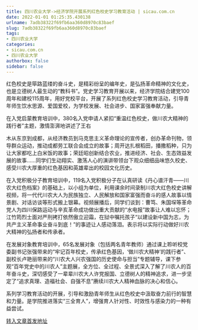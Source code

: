 ```yaml
---
title: 四川农业大学->经济学院开展系列红色校史学习教育活动 | sicau.com.cn
date: 2022-01-01 01:25:35.430138
urlname: 7adb38322f69fb6aa360d8970c83baef
slug: 7adb38322f69fb6aa360d8970c83baef
tags: 
- 四川农业大学
categories:
- sicau.com.cn
- 四川农业大学
authorbox: false
sidebar: false
---
```

红色校史是筚路蓝缕的奋斗史，是精彩纷呈的编年史，是弘扬革命精神的文化史，也是立德树人最生动的“教科书”。党史学习教育开展以来，经济学院结合建党100周年和建校115周年，用好党校平台，开展了系列红色校史学习教育活动，引导青年师生饮水思源、爱国爱校，为学校发展、社会进步、国家富强奉献力量。

在入党启蒙教育培训中，380名入党申请人紧扣“重温红色校史，做川农大精神的践行者”主题，激情澎湃地讲述了王右
<!--more-->
木从东京到成都，从经济教员到马克思主义革命理论的宣传者，创办革命刊物，领导群众运动，推动成都劳工联合会成立的故事；周开达扎根稻田，播撒稻种，只为让大家都吃上白米饭的故事；荣廷昭创新结合农业，推进经济、社会、生态效益发展的故事……同学们生动翔实、激荡人心的演讲带领台下观众细细品味悠久校史、感受川农大厚重的红色基因和英雄辈出的校园文化历史。

在入党积极分子教育培训中，119名入党积极分子在认真研读《丹心谱汗青——川农大红色档案》的基础上，以小组为单位，利用课余时间录制川农大红色校史讲解视频，将一代代川农大人为民族独立、人民解放和国家富强而奋斗的感人故事以情景剧、对话访谈等形式搬上银幕。视频展播后，同学们谈到：曹笃、朱国堔等革命党人为四川保路运动与辛亥革命成功做出重大贡献的“水电报”故事让人难以忘怀；江竹筠烈士面对严刑拷打依然傲立迎霜，在狱中嘱托孩子“以建设新中国为志，为共产主义革命事业奋斗到底！”的事迹让人感动落泪。表示将以实际行动做好川农大精神的弘扬者和传承者。

在发展对象教育培训中，65名发展对象（包括两名青年教师）通过课上聆听校党委副书记张强带来的“牢记百年校史，传承红色基因，‘做川农大精神’的践行者”、副校长卢艳丽带来的“川农大人兴农强国的历史使命与担当”专题辅导，课下参观“百年党史中的川农人”主题展，全方位、全过程、全景式深入了解了川农人的百年奋斗史，深切感受了一辈辈川农大人许党报国、立德树人的精神追求，进一步坚定了“追求真理、造福社会、自强不息”赓续川农大人精神血脉的决心和信心。

系列学习教育活动的开展，引导和激励青年师生从红色校史中汲取奋力前行的智慧和力量。是学院推进落实“三全育人”，增强育人针对性、时效性与感染力的一种有益尝试。



[转入文章首发地址](https://news.sicau.edu.cn/info/1078/66345.htm)